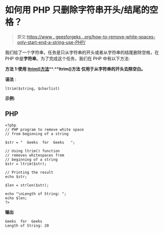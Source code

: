 # 如何用 PHP 只删除字符串开头/结尾的空格？

> 原文:[https://www . geesforgeks . org/how-to-remove-white-spaces-only-start-end-a-string-use-PHP/](https://www.geeksforgeeks.org/how-to-remove-white-spaces-only-beginning-end-of-a-string-using-php/)

我们给了一个字符串，任务是只从字符串的开头或者从字符串的结尾删除空格，在 PHP 中是**字符串**。为了完成这个任务，我们在 PHP 中有以下方法:

**方法 1:使用** [**ltrim()方法**](https://www.geeksforgeeks.org/php-ltrim-function/)**:****ltrim()**方法 仅用于从字符串的**开头去除空白。**

**语法** :

```
ltrim($string, $charlist)

```

**示例:**

## PHP

```
<?php
// PHP program to remove white space
// from beginning of a string 

$str = "  Geeks  for  Geeks   "; 

// Using ltrim() function 
// removes whitespaces from 
// beginning of a string 
$str = ltrim($str);

// Printing the result
echo $str; 

$len = strlen($str);

echo "\nLength of String: ";  
echo $len;
?>
```

**输出**

```
Geeks  for  Geeks   
Length of String: 20
```
